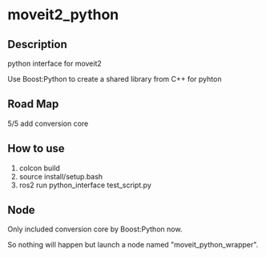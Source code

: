 # moveit2_python

## Description
python interface for moveit2 

Use Boost:Python to create a shared library from C++ for pyhton 

## Road Map
5/5 add conversion core

## How to use
1. colcon build
2. source install/setup.bash
3. ros2 run python_interface test_script.py

## Node
Only included conversion core by Boost:Python now.

So nothing will happen but launch a node named "moveit_python_wrapper".
